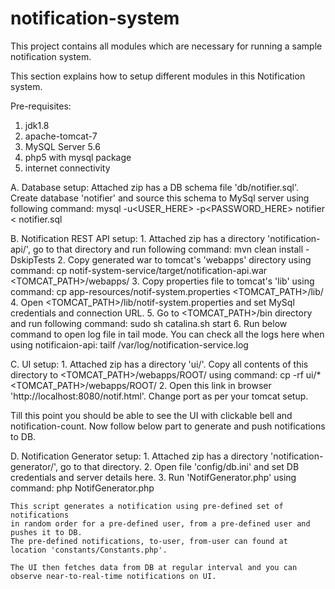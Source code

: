 # notification-system
This project contains all modules which are necessary for running a sample notification system.

This section explains how to setup different modules in this Notification system.

Pre-requisites:
1. jdk1.8
2. apache-tomcat-7
3. MySQL Server 5.6
4. php5 with mysql package
5. internet connectivity


A. Database setup:
	Attached zip has a DB schema file 'db/notifier.sql'. 
	Create database 'notifier' and source this schema to MySql server using following command:
		mysql -u<USER_HERE> -p<PASSWORD_HERE> notifier < notifier.sql

B. Notification REST API setup:
	1. Attached zip has a directory 'notification-api/', go to that directory and run following command:
		mvn clean install -DskipTests
	2. Copy generated war to tomcat's 'webapps' directory using command:
		cp notif-system-service/target/notification-api.war <TOMCAT_PATH>/webapps/
	3. Copy properties file to tomcat's 'lib' using command:
		cp app-resources/notif-system.properties <TOMCAT_PATH>/lib/
	4. Open <TOMCAT_PATH>/lib/notif-system.properties and set MySql credentials and connection URL.
	5. Go to <TOMCAT_PATH>/bin directory and run following command:
		sudo sh catalina.sh start
	6. Run below command to open log file in tail mode. You can check all the logs here when using notificaion-api:
		tailf /var/log/notification-service.log

C. UI setup:
	1. Attached zip has a directory 'ui/'. Copy all contents of this directory to <TOMCAT_PATH>/webapps/ROOT/ using command:
		cp -rf ui/* <TOMCAT_PATH>/webapps/ROOT/
	2. Open this link in browser 'http://localhost:8080/notif.html'. Change port as per your tomcat setup.
	
Till this point you should be able to see the UI with clickable bell and notification-count.
Now follow below part to generate and push notifications to DB.

D. Notification Generator setup:
	1. Attached zip has a directory 'notification-generator/', go to that directory.
	2. Open file 'config/db.ini' and set DB credentials and server details here.
	3. Run 'NotifGenerator.php' using command:
		php NotifGenerator.php
		
	This script generates a notification using pre-defined set of notifications 
	in random order for a pre-defined user, from a pre-defined user and pushes it to DB.
	The pre-defined notifications, to-user, from-user can found at location 'constants/Constants.php'.
	
	The UI then fetches data from DB at regular interval and you can observe near-to-real-time notifications on UI.
